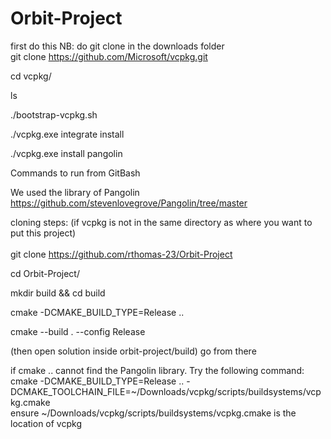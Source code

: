 # Orbit-Project
first do this
NB: do git clone in the downloads folder <br />
git clone https://github.com/Microsoft/vcpkg.git
   
cd vcpkg/

ls
   
./bootstrap-vcpkg.sh
   
./vcpkg.exe integrate install
   
./vcpkg.exe install pangolin

Commands to run from GitBash

We used the library of Pangolin https://github.com/stevenlovegrove/Pangolin/tree/master


cloning steps: (if vcpkg is not in the same directory as where you want to put this project) <br /><br />
git clone https://github.com/rthomas-23/Orbit-Project <br />

cd Orbit-Project/ <br />
 
mkdir build && cd build <br />

cmake -DCMAKE_BUILD_TYPE=Release ..  <br />

cmake --build . --config Release <br />

(then open solution inside orbit-project/build) go from there <br />

if cmake .. cannot find the Pangolin library. Try the following command: <br />
cmake -DCMAKE_BUILD_TYPE=Release ..  -DCMAKE_TOOLCHAIN_FILE=~/Downloads/vcpkg/scripts/buildsystems/vcpkg.cmake <br />
ensure ~/Downloads/vcpkg/scripts/buildsystems/vcpkg.cmake is the location of vcpkg <br />
